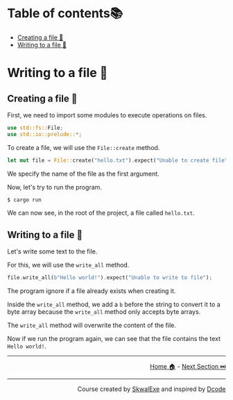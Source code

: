# Table of contents📚

- [Creating a file 📝](#creating-a-file-)
- [Writing to a file 📝](#writing-to-a-file-)

# Writing to a file 📝

## Creating a file 📝

First, we need to import some modules to execute operations on files.

```rust
use std::fs::File;
use std::io::prelude::*;
```

To create a file, we will use the `File::create` method.

```rust
let mut file = File::create("hello.txt").expect("Unable to create file");
```

We specify the name of the file as the first argument.

Now, let's try to run the program.

```bash
$ cargo run
```

We can now see, in the root of the project, a file called `hello.txt`.

## Writing to a file 📝

Let's write some text to the file.

For this, we will use the `write_all` method.

```rust
file.write_all(b"Hello world!").expect("Unable to write to file");
```

The program ignore if a file already exists when creating it.

Inside the `write_all` method, we add a `b` before the string to convert it to a byte array because the `write_all` method only accepts byte arrays.

The `write_all` method will overwrite the content of the file.

Now if we run the program again, we can see that the file contains the text `Hello world!`.

---

<p align="right"><a href="https://skwalexe.github.io/learn-rust/">Home 🏠</a> - <a href="../writing-to-a-file">Next Section ⏭️</a></p>

---

<p align="right">Course created by <a href="https://github.com/SkwalExe/" target="_blank">SkwalExe</a> and inspired by <a href="https://www.youtube.com/watch?v=vOMJlQ5B-M0&list=PLVvjrrRCBy2JSHf9tGxGKJ-bYAN_uDCUL" target="_blank">Dcode</a></p>
